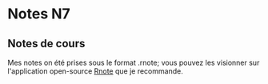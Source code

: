 # Notes N7
## Notes de cours
Mes notes on été prises sous le format .rnote; vous pouvez les visionner sur l'application open-source [Rnote](https://github.com/flxzt/rnote) que je recommande.
